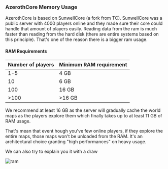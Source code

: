 ### AzerothCore Memory Usage

AzerothCore is based on SunwellCore (a fork from TC). SunwellCore was a public server with 4000 players online and they made sure their core could handle that amount of players easily. Reading data from the ram is much faster than reading from the hard disk (there are entire systems based on this principle). That's one of the reason there is a bigger ram usage.

#### RAM Requirements

| Number of players | Minimum RAM requirement |
|-------------------|-------------------------|
| 1-5               |   4 GB                  |
| 10                |   6 GB                  |
| 100               |  16 GB                  |
| >100              | >16 GB                  |

We recommend at least 16 GB as the server will gradually cache the world maps as the players explore them which finally takes up to at least 11 GB of RAM usage.

That's mean that event hough you've few online players, if they explore the entire maps, those maps won't be unloaded from the RAM.
It's an architectural choice granting "high performances" on heavy usage.

We can also try to explain you it with a draw


![ram](https://i.imgur.com/X3GBBbD.jpg)
